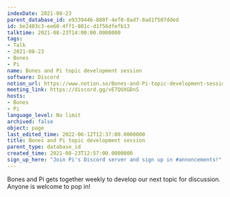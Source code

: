 ```yaml
---
indexDate: 2021-08-23
parent_database_id: e9339446-880f-4ef0-8ad7-8ad1f507dded
id: be2403c3-ee60-4ff1-801c-d1f56dfefb13
talktime: 2021-08-23T14:00:00.0000000
tags:
- Talk
- 2021-08-23
- Bones
- Pi
name: Bones and Pi topic development session
software: Discord
notion_url: https://www.notion.so/Bones-and-Pi-topic-development-session-be2403c3ee604ff1801cd1f56dfefb13
meeting_link: https://discord.gg/vE7QUXGDnS
hosts:
- Bones
- Pi
language_level: No limit
archived: false
object: page
last_edited_time: 2022-06-12T12:37:00.0000000
title: Bones and Pi topic development session
parent_type: database_id
created_time: 2021-08-23T12:57:00.0000000
sign_up_here: "Join Pi's Discord server and sign up in #annoncements!"
---
```


Bones and Pi gets together weekly to develop our next topic for discussion.
Anyone is welcome to pop in!










